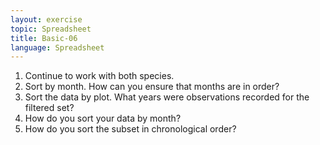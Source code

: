 ```yaml
---
layout: exercise
topic: Spreadsheet
title: Basic-06
language: Spreadsheet
---
```


1. Continue to work with both species.
1. Sort by month. How can you ensure that months are
in order?
1. Sort the data by plot. What years were observations recorded for the filtered set?
1. How do you sort your data by month?
1. How do you sort the subset in chronological order?
